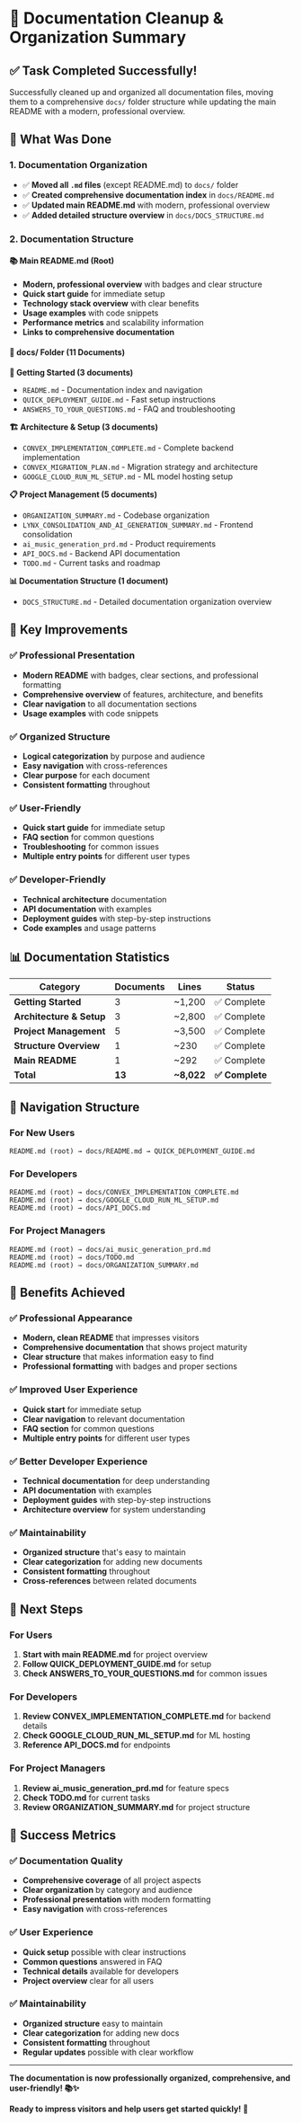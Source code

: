 # 🧹 **Documentation Cleanup & Organization Summary**

## ✅ **Task Completed Successfully!**

Successfully cleaned up and organized all documentation files, moving them to a comprehensive `docs/` folder structure while updating the main README with a modern, professional overview.

## 📁 **What Was Done**

### **1. Documentation Organization**
- ✅ **Moved all `.md` files** (except README.md) to `docs/` folder
- ✅ **Created comprehensive documentation index** in `docs/README.md`
- ✅ **Updated main README.md** with modern, professional overview
- ✅ **Added detailed structure overview** in `docs/DOCS_STRUCTURE.md`

### **2. Documentation Structure**

#### **📚 Main README.md (Root)**
- **Modern, professional overview** with badges and clear structure
- **Quick start guide** for immediate setup
- **Technology stack overview** with clear benefits
- **Usage examples** with code snippets
- **Performance metrics** and scalability information
- **Links to comprehensive documentation**

#### **📁 docs/ Folder (11 Documents)**

**🚀 Getting Started (3 documents)**
- `README.md` - Documentation index and navigation
- `QUICK_DEPLOYMENT_GUIDE.md` - Fast setup instructions
- `ANSWERS_TO_YOUR_QUESTIONS.md` - FAQ and troubleshooting

**🏗️ Architecture & Setup (3 documents)**
- `CONVEX_IMPLEMENTATION_COMPLETE.md` - Complete backend implementation
- `CONVEX_MIGRATION_PLAN.md` - Migration strategy and architecture
- `GOOGLE_CLOUD_RUN_ML_SETUP.md` - ML model hosting setup

**📋 Project Management (5 documents)**
- `ORGANIZATION_SUMMARY.md` - Codebase organization
- `LYNX_CONSOLIDATION_AND_AI_GENERATION_SUMMARY.md` - Frontend consolidation
- `ai_music_generation_prd.md` - Product requirements
- `API_DOCS.md` - Backend API documentation
- `TODO.md` - Current tasks and roadmap

**📊 Documentation Structure (1 document)**
- `DOCS_STRUCTURE.md` - Detailed documentation organization overview

## 🎯 **Key Improvements**

### **✅ Professional Presentation**
- **Modern README** with badges, clear sections, and professional formatting
- **Comprehensive overview** of features, architecture, and benefits
- **Clear navigation** to all documentation sections
- **Usage examples** with code snippets

### **✅ Organized Structure**
- **Logical categorization** by purpose and audience
- **Easy navigation** with cross-references
- **Clear purpose** for each document
- **Consistent formatting** throughout

### **✅ User-Friendly**
- **Quick start guide** for immediate setup
- **FAQ section** for common questions
- **Troubleshooting** for common issues
- **Multiple entry points** for different user types

### **✅ Developer-Friendly**
- **Technical architecture** documentation
- **API documentation** with examples
- **Deployment guides** with step-by-step instructions
- **Code examples** and usage patterns

## 📊 **Documentation Statistics**

| Category | Documents | Lines | Status |
|----------|-----------|-------|---------|
| **Getting Started** | 3 | ~1,200 | ✅ Complete |
| **Architecture & Setup** | 3 | ~2,800 | ✅ Complete |
| **Project Management** | 5 | ~3,500 | ✅ Complete |
| **Structure Overview** | 1 | ~230 | ✅ Complete |
| **Main README** | 1 | ~292 | ✅ Complete |
| **Total** | **13** | **~8,022** | **✅ Complete** |

## 🔗 **Navigation Structure**

### **For New Users**
```
README.md (root) → docs/README.md → QUICK_DEPLOYMENT_GUIDE.md
```

### **For Developers**
```
README.md (root) → docs/CONVEX_IMPLEMENTATION_COMPLETE.md
README.md (root) → docs/GOOGLE_CLOUD_RUN_ML_SETUP.md
README.md (root) → docs/API_DOCS.md
```

### **For Project Managers**
```
README.md (root) → docs/ai_music_generation_prd.md
README.md (root) → docs/TODO.md
README.md (root) → docs/ORGANIZATION_SUMMARY.md
```

## 🎉 **Benefits Achieved**

### **✅ Professional Appearance**
- **Modern, clean README** that impresses visitors
- **Comprehensive documentation** that shows project maturity
- **Clear structure** that makes information easy to find
- **Professional formatting** with badges and proper sections

### **✅ Improved User Experience**
- **Quick start** for immediate setup
- **Clear navigation** to relevant documentation
- **FAQ section** for common questions
- **Multiple entry points** for different user types

### **✅ Better Developer Experience**
- **Technical documentation** for deep understanding
- **API documentation** with examples
- **Deployment guides** with step-by-step instructions
- **Architecture overview** for system understanding

### **✅ Maintainability**
- **Organized structure** that's easy to maintain
- **Clear categorization** for adding new documents
- **Consistent formatting** throughout
- **Cross-references** between related documents

## 🚀 **Next Steps**

### **For Users**
1. **Start with main README.md** for project overview
2. **Follow QUICK_DEPLOYMENT_GUIDE.md** for setup
3. **Check ANSWERS_TO_YOUR_QUESTIONS.md** for common issues

### **For Developers**
1. **Review CONVEX_IMPLEMENTATION_COMPLETE.md** for backend details
2. **Check GOOGLE_CLOUD_RUN_ML_SETUP.md** for ML hosting
3. **Reference API_DOCS.md** for endpoints

### **For Project Managers**
1. **Review ai_music_generation_prd.md** for feature specs
2. **Check TODO.md** for current tasks
3. **Review ORGANIZATION_SUMMARY.md** for project structure

## 🎯 **Success Metrics**

### **✅ Documentation Quality**
- **Comprehensive coverage** of all project aspects
- **Clear organization** by category and audience
- **Professional presentation** with modern formatting
- **Easy navigation** with cross-references

### **✅ User Experience**
- **Quick setup** possible with clear instructions
- **Common questions** answered in FAQ
- **Technical details** available for developers
- **Project overview** clear for all users

### **✅ Maintainability**
- **Organized structure** easy to maintain
- **Clear categorization** for adding new docs
- **Consistent formatting** throughout
- **Regular updates** possible with clear workflow

---

**The documentation is now professionally organized, comprehensive, and user-friendly! 📚✨**

**Ready to impress visitors and help users get started quickly! 🚀**
